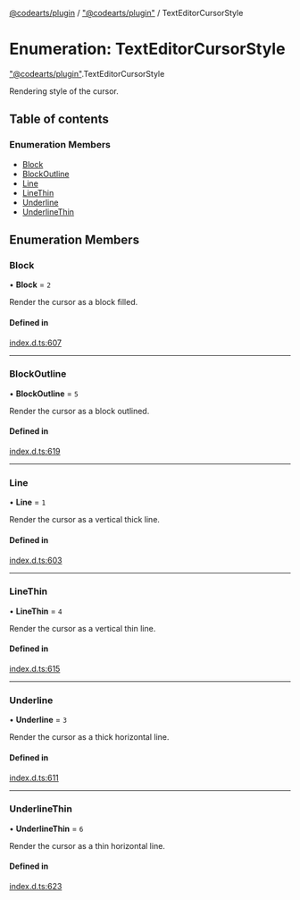 [@codearts/plugin](../README.md) / ["@codearts/plugin"](../modules/_codearts_plugin_.md) / TextEditorCursorStyle

# Enumeration: TextEditorCursorStyle

["@codearts/plugin"](../modules/_codearts_plugin_.md).TextEditorCursorStyle

Rendering style of the cursor.

## Table of contents

### Enumeration Members

- [Block](codearts_plugin_.TextEditorCursorStyle.md#block)
- [BlockOutline](codearts_plugin_.TextEditorCursorStyle.md#blockoutline)
- [Line](codearts_plugin_.TextEditorCursorStyle.md#line)
- [LineThin](codearts_plugin_.TextEditorCursorStyle.md#linethin)
- [Underline](codearts_plugin_.TextEditorCursorStyle.md#underline)
- [UnderlineThin](codearts_plugin_.TextEditorCursorStyle.md#underlinethin)

## Enumeration Members

### Block

• **Block** = ``2``

Render the cursor as a block filled.

#### Defined in

[index.d.ts:607](https://github.com/huaweicloud/cloudide-plugin-api/blob/4d28848/index.d.ts#L607)

___

### BlockOutline

• **BlockOutline** = ``5``

Render the cursor as a block outlined.

#### Defined in

[index.d.ts:619](https://github.com/huaweicloud/cloudide-plugin-api/blob/4d28848/index.d.ts#L619)

___

### Line

• **Line** = ``1``

Render the cursor as a vertical thick line.

#### Defined in

[index.d.ts:603](https://github.com/huaweicloud/cloudide-plugin-api/blob/4d28848/index.d.ts#L603)

___

### LineThin

• **LineThin** = ``4``

Render the cursor as a vertical thin line.

#### Defined in

[index.d.ts:615](https://github.com/huaweicloud/cloudide-plugin-api/blob/4d28848/index.d.ts#L615)

___

### Underline

• **Underline** = ``3``

Render the cursor as a thick horizontal line.

#### Defined in

[index.d.ts:611](https://github.com/huaweicloud/cloudide-plugin-api/blob/4d28848/index.d.ts#L611)

___

### UnderlineThin

• **UnderlineThin** = ``6``

Render the cursor as a thin horizontal line.

#### Defined in

[index.d.ts:623](https://github.com/huaweicloud/cloudide-plugin-api/blob/4d28848/index.d.ts#L623)

